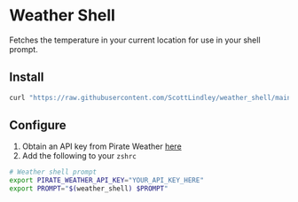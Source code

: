 # Weather Shell

Fetches the temperature in your current location for use in your shell prompt.

## Install

```sh
curl "https://raw.githubusercontent.com/ScottLindley/weather_shell/main/install.sh" | sh
```

## Configure

1. Obtain an API key from Pirate Weather [here](https://pirateweather.net/getting-started)
2. Add the following to your `zshrc`

```sh
# Weather shell prompt
export PIRATE_WEATHER_API_KEY="YOUR_API_KEY_HERE"
export PROMPT="$(weather_shell) $PROMPT"
```
